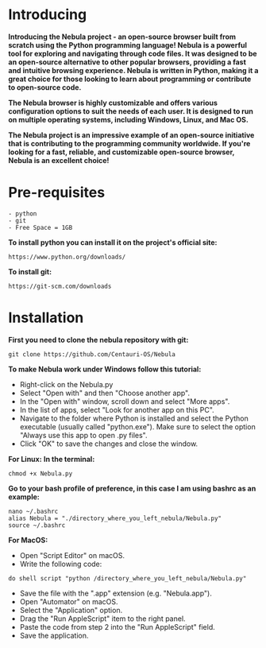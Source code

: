# Introducing
**Introducing the Nebula project - an open-source browser built from scratch using the Python programming language!
Nebula is a powerful tool for exploring and navigating through code files. It was designed to be an open-source alternative to other popular browsers, providing a fast and intuitive browsing experience. Nebula is written in Python, making it a great choice for those looking to learn about programming or contribute to open-source code.**

**The Nebula browser is highly customizable and offers various configuration options to suit the needs of each user. It is designed to run on multiple operating systems, including Windows, Linux, and Mac OS.**

**The Nebula project is an impressive example of an open-source initiative that is contributing to the programming community worldwide. If you're looking for a fast, reliable, and customizable open-source browser, Nebula is an excellent choice!**
#
# Pre-requisites
```
- python
- git
- Free Space = 1GB
```
**To install python you can install it on the project's official site:**
```
https://www.python.org/downloads/
```
**To install git:**
```
https://git-scm.com/downloads
```
# Installation
**First you need to clone the nebula repository with git:**
```
git clone https://github.com/Centauri-OS/Nebula
```
**To make Nebula work under Windows follow this tutorial:**
* Right-click on the Nebula.py
* Select "Open with" and then "Choose another app".
* In the "Open with" window, scroll down and select "More apps".
* In the list of apps, select "Look for another app on this PC".
* Navigate to the folder where Python is installed and select the Python executable (usually called "python.exe"). Make sure to select the option "Always use this app to open .py files".
* Click "OK" to save the changes and close the window.

**For Linux:**
**In the terminal:**
```
chmod +x Nebula.py
```
**Go to your bash profile of preference, in this case I am using bashrc as an example:**
```
nano ~/.bashrc
alias Nebula = "./directory_where_you_left_nebula/Nebula.py"
source ~/.bashrc
```
**For MacOS:**
* Open "Script Editor" on macOS.
* Write the following code:
```
do shell script "python /directory_where_you_left_nebula/Nebula.py"
```
* Save the file with the ".app" extension (e.g. "Nebula.app").
* Open "Automator" on macOS.
* Select the "Application" option.
* Drag the "Run AppleScript" item to the right panel.
* Paste the code from step 2 into the "Run AppleScript" field.
* Save the application.
